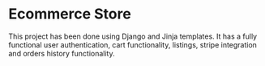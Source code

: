 # Ecommerce Store
This project has been done using Django and Jinja templates. It has a fully functional user authentication, cart functionality, listings, stripe integration and orders history functionality.
